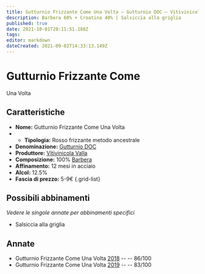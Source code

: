 ```yaml
---
title: Gutturnio Frizzante Come Una Volta – Gutturnio DOC – Vitivinicola Valla – Emilia (IT) – 5-9€ – 2★-3★
description: Barbera 60% + Croatina 40% | Salsiccia alla griglia
published: true
date: 2021-10-01T20:11:51.188Z
tags: 
editor: markdown
dateCreated: 2021-09-02T14:33:13.149Z
---
```


# Gutturnio Frizzante Come
Una Volta 
## Caratteristiche
- **Nome:** Gutturnio Frizzante Come Una Volta 
- - **Tipologia:** Rosso frizzante metodo ancestrale
- **Denominazione:** [Gutturnio DOC](/denominazioni/Italia/Emilia/DOC-Gutturnio)
- **Produttore:** [Vitivinicola Valla](/produttori/Italia/Emilia/Vitivinicola-Valla) 
- **Composizione:** 100% [Barbera](/vitigni/Italia/malvasia-di-candia-aromatica)
- **Affinamento:** 12 mesi in acciaio
- **Alcol:** 12.5%
- **Fascia di prezzo:** 5-9€
{.grid-list}

## Possibili abbinamenti
*Vedere le singole annate per abbinamenti specifici*

- Salsiccia alla griglia

## Annate
- Gutturnio Frizzante Come Una Volta [2018](/vini/Italia/Emilia/Vitivinicola-Valla/Gutturnio-Frizzante-Come-Una-Volta/2018) -- <span class="star-3"></span> -- 86/100
- Gutturnio Frizzante Come Una Volta [2019](/vini/Italia/Emilia/Vitivinicola-Valla/Gutturnio-Frizzante-Come-Una-Volta/2019) -- <span class="star-2"></span> -- 83/100

